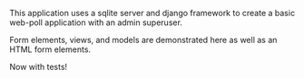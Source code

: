 This application uses a sqlite server and django framework to create a basic web-poll application with an admin superuser.

Form elements, views, and models are demonstrated here as well as an HTML form elements.  

Now with tests!

